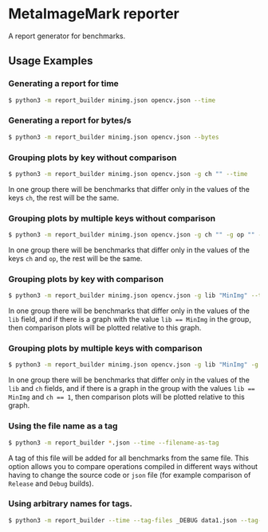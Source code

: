 # MetaImageMark reporter

A report generator for benchmarks.

## Usage Examples

### Generating a report for time

```sh
$ python3 -m report_builder minimg.json opencv.json --time
```

### Generating a report for bytes/s

```sh
$ python3 -m report_builder minimg.json opencv.json --bytes
```

### Grouping plots by key without comparison

```sh
$ python3 -m report_builder minimg.json opencv.json -g ch "" --time
```

In one group there will be benchmarks that differ only in the values of the keys `ch`, the rest will be the same.

### Grouping plots by multiple keys without comparison

```sh
$ python3 -m report_builder minimg.json opencv.json -g ch "" -g op "" --time
```

In one group there will be benchmarks that differ only in the values of the keys `ch` and `op`, the rest will be the
same.

### Grouping plots by key with comparison

```sh
$ python3 -m report_builder minimg.json opencv.json -g lib "MinImg" --time
```

In one group there will be benchmarks that differ only in the values of
the `lib` field, and if there is a graph with the value `lib == MinImg` in the group, then comparison plots will be
plotted relative to this graph.

### Grouping plots by multiple keys with comparison

```sh
$ python3 -m report_builder minimg.json opencv.json -g lib "MinImg" -g ch 1 --time
```

In one group there will be benchmarks that differ only in the values of the `lib`
and `ch` fields, and if there is a graph in the group with the values `lib == MinImg` and `ch == 1`, then comparison
plots will be plotted relative to this graph.

### Using the file name as a tag

```sh
$ python3 -m report_builder *.json --time --filename-as-tag
```

A tag of this file will be added for all benchmarks from the same file. This option allows you to compare operations
compiled in different ways without having to change the source code or `json` file (for example comparison of `Release` and
`Debug` builds).

### Using arbitrary names for tags.

```sh
$ python3 -m report_builder --time --tag-files _DEBUG data1.json --tag-files _RELEASE data2.json
```
